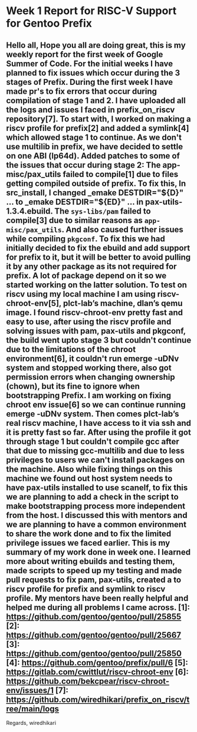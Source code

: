 # Week 1 Report for RISC-V Support for Gentoo Prefix

Hello all,
Hope you all are doing great, this is my weekly report for the first week of Google Summer of Code. For the initial weeks I have planned to fix issues which occur during the 3 stages of Prefix.
During the first week I have made pr's to fix errors that occur during compilation of stage 1 and 2. I have uploaded all the logs and issues I faced in prefix_on_riscv repository[7].
To start with, I worked on making a riscv profile for prefix[2] and added a symlink[4] which allowed stage 1 to continue. As we don't use multilib in prefix, we have decided to settle on one ABI (lp64d).
Added patches to some of the issues that occur during stage 2: The app-misc/pax_utils​ failed to compile[1] due to files getting compiled outside of prefix. To fix this, In src_install, I changed _emake DESTDIR="${D}"​ ... to _emake DESTDIR="${ED}"​ ... in pax-utils-1.3.4.ebuild​. The `sys-libs/pam` failed to compile[3] due to similar reasons as `app-misc/pax_utils`. And also caused further issues while compiling `pkgconf`. To fix this we had initially decided to fix the ebuild and add support for prefix to it, but it will be better to avoid pulling it by any other package as its not required for prefix. A lot of package depend on it so we started working on the latter solution.
To test on riscv using my local machine I am using riscv-chroot-env[5], plct-lab’s machine, dlan’s qemu image. I found riscv-chroot-env pretty fast and easy to use, after using the riscv profile and solving issues with pam, pax-utils and pkgconf, the build went upto stage 3 but couldn't continue due to the limitations of the chroot environment[6], it couldn't run emerge -uDNv system​ and stopped working there, also got permission errors when changing ownership (chown), but its fine to ignore when bootstrapping Prefix. I am working on fixing chroot env issue[6] so we can continue running emerge -uDNv system​.
Then comes plct-lab’s real riscv machine, I have access to it via ssh and it is pretty fast so far. After using the profile it got through stage 1 but couldn't compile gcc after that due to missing gcc-multilib and due to less privileges to users we can't install packages on the machine. Also while fixing things on this machine we found out host system needs to have pax-utils installed to use scanelf, to fix this we are planning to add a check in the script to make bootstrapping process more independent from the host.
I discussed this with mentors and we are planning to have a common environment to share the work done and to fix the limited privilege issues we faced earlier.
This is my summary of my work done in week one. I learned more about writing ebuilds and testing them, made scripts to speed up my testing and made pull requests to fix pam, pax-utils, created a to riscv profile for prefix and symlink to riscv profile. My mentors have been really helpful and helped me during all problems I came across.
[1]: https://github.com/gentoo/gentoo/pull/25855
[2]: https://github.com/gentoo/gentoo/pull/25667
[3]: https://github.com/gentoo/gentoo/pull/25850
[4]: https://github.com/gentoo/prefix/pull/6
[5]: https://gitlab.com/cwittlut/riscv-chroot-env
[6]: https://github.com/bekcpear/riscv-chroot-env/issues/1
[7]: https://github.com/wiredhikari/prefix_on_riscv/tree/main/logs
-- 
Regards,
wiredhikari
